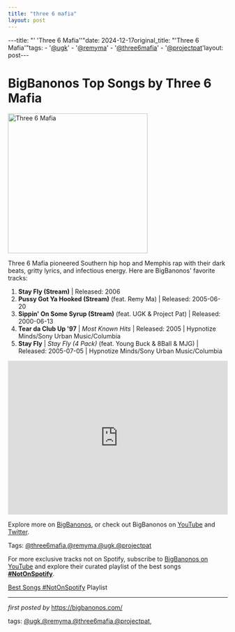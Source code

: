 ```yaml
---
title: "three 6 mafia"
layout: post
---
```

---title: "' 'Three 6 Mafia''"date: 2024-12-17original_title: "'Three 6 Mafia'"tags:  - '[@ugk](/tags/ugk/)'  - '[@remyma](/tags/remyma/)'  - '[@three6mafia](/tags/three6mafia/)'  - '[@projectpat](/tags/projectpat/)'layout: post---<h1>BigBanonos Top Songs by Three 6 Mafia</h1><div class="separator"> <a href="https://upload.wikimedia.org/wikipedia/en/f/f2/Three_6_Mafia_full_group.jpg" > <img alt="Three 6 Mafia" border="0" width="320" data-original-height="480" data-original-width="640" src="https://upload.wikimedia.org/wikipedia/en/f/f2/Three_6_Mafia_full_group.jpg"/> </a></div><p>Three 6 Mafia pioneered Southern hip hop and Memphis rap with their dark beats, gritty lyrics, and infectious energy. Here are BigBanonos' favorite tracks:</p> <ol> <li><strong>Stay Fly (Stream)</strong> | Released: 2006</li> <li><strong>Pussy Got Ya Hooked (Stream)</strong> (feat. Remy Ma) | Released: 2005-06-20</li> <li><strong>Sippin' On Some Syrup (Stream)</strong> (feat. UGK & Project Pat) | Released: 2000-06-13</li> <li><strong>Tear da Club Up '97</strong> | <em>Most Known Hits</em> | Released: 2005 | Hypnotize Minds/Sony Urban Music/Columbia</li> <li><strong>Stay Fly</strong> | <em>Stay Fly (4 Pack)</em> (feat. Young Buck & 8Ball & MJG) | Released: 2005-07-05 | Hypnotize Minds/Sony Urban Music/Columbia</li></ol> <div> <iframe src="https://open.spotify.com/embed/playlist/6RPx9v8dmNomvnPmvEp9jC?utm_source=generator" width="100%" height="352" frameborder="0" allowfullscreen="" allow="autoplay; clipboard-write; encrypted-media; fullscreen; picture-in-picture" loading="lazy"></iframe></div> <p>Explore more on <a href="https://bigbanonos.com/">BigBanonos</a>, or check out BigBanonos on <a href="https://www.youtube.com/[@BigBanonos](/tags/BigBanonos/)">YouTube</a> and <a href="https://x.com/bigbanonos">Twitter</a>.</p> <p>Tags: [@three6mafia](/tags/three6mafia/),[@remyma](/tags/remyma/),[@ugk](/tags/ugk/),[@projectpat](/tags/projectpat/)</p><!--Subscribe and Playlist Links--><div>    <p>For more exclusive tracks not on Spotify, subscribe to <a href="https://www.youtube.com/[@BigBanonos](/tags/BigBanonos/)" target="_blank">BigBanonos on YouTube</a> and explore their curated playlist of the best songs <strong>[#NotOnSpotify](/tags/NotOnSpotify/)</strong>.</p>    <p><a href="https://www.youtube.com/playlist?list=PLtuNtuTatqI0kFahUCbtbfenC_ET5O_tr" target="_blank">Best Songs [#NotOnSpotify](/tags/NotOnSpotify/) Playlist<br /></a></p></div><hr /><p><em>first posted by</em> <a href="https://bigbanonos.com/" rel="noopener" target="_new">https://bigbanonos.com/</a></p><p>tags: [@ugk](/tags/ugk/),[@remyma](/tags/remyma/),[@three6mafia](/tags/three6mafia/),[@projectpat](/tags/projectpat/),</p>
